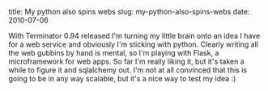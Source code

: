 title: My python also spins webs
slug: my-python-also-spins-webs
date: 2010-07-06


With Terminator 0.94 released I'm turning my little brain onto an idea I have for a web service and obviously I'm sticking with python.
Clearly writing all the web gubbins by hand is mental, so I'm playing with Flask, a microframework for web apps. So far I'm really liking it, but it's taken a while to figure it and sqlalchemy out.
I'm not at all convinced that this is going to be in any way scalable, but it's a nice way to test my idea :)
